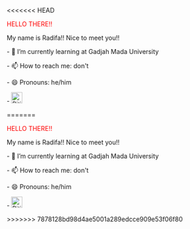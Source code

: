 <<<<<<< HEAD
<p style="color:red;" style="text-align:center;"> HELLO THERE!!</p>
<p> My name is Radifa!! Nice to meet you!! </p>
<p>- 🌱 I’m currently learning at Gadjah Mada University</p>
<p>- 📫 How to reach me: don't</p>
<p>- 😄 Pronouns: he/him</p>
<p>- <img src="https://raw.githubusercontent.com/Tarikul-Islam-Anik/Animated-Fluent-Emojis/master/Emojis/Smilies/Biting%20Lip.png" alt="Biting Lip" width="25" height="25" /></p>
=======
<p style="color:red;"> HELLO THERE!! <p>
<p> My name is Radifa!! Nice to meet you!! <p>
<p>- 🌱 I’m currently learning at Gadjah Mada University<p>
<p>- 📫 How to reach me: don't<p>
<p>- 😄 Pronouns: he/him<p>
<p>- <img src="https://raw.githubusercontent.com/Tarikul-Islam-Anik/Animated-Fluent-Emojis/master/Emojis/Smilies/Biting%20Lip.png" alt="Biting Lip" width="25" height="25" /><p>
>>>>>>> 7878128bd98d4ae5001a289edcce909e53f06f80
  

